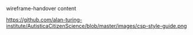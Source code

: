 wireframe-handover content 

https://github.com/alan-turing-institute/AutisticaCitizenScience/blob/master/images/csp-style-guide.png
